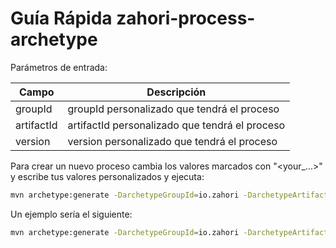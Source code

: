 # Guía Rápida zahori-process-archetype

Parámetros de entrada:

| Campo | Descripción |
| ------ | ------ |
| groupId | groupId personalizado que tendrá el proceso |
| artifactId | artifactId personalizado que tendrá el proceso |
| version | version personalizado que tendrá el proceso |


Para crear un nuevo proceso cambia los valores marcados con "<your_...>" y escribe tus valores personalizados y ejecuta:

```sh
mvn archetype:generate -DarchetypeGroupId=io.zahori -DarchetypeArtifactId=zahori-process-archetype -DarchetypeVersion=1.0.17 -DgroupId=<your_groupId> -DartifactId=<your_artifactid> -Dversion=<your_version>
```

Un ejemplo sería el siguiente:

```sh
mvn archetype:generate -DarchetypeGroupId=io.zahori -DarchetypeArtifactId=zahori-process-archetype -DarchetypeVersion=1.0.17 -DgroupId=my.domain.zahori -DartifactId=process-example -Dversion=1.0.0-SNAPSHOT
```

